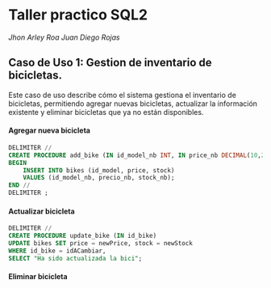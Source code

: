 # Taller practico SQL2

*Jhon Arley Roa*
*Juan Diego Rojas*

## Caso de Uso 1: Gestion de inventario de bicicletas.

Este caso de uso describe cómo el sistema gestiona el inventario de bicicletas,
permitiendo agregar nuevas bicicletas, actualizar la información existente y eliminar bicicletas que
ya no están disponibles.

#### Agregar nueva bicicleta

```sql
DELIMITER //
CREATE PROCEDURE add_bike (IN id_model_nb INT, IN price_nb DECIMAL(10,2), IN stock_nb INT, OUT NULL)
BEGIN
    INSERT INTO bikes (id_model, price, stock)
    VALUES (id_model_nb, precio_nb, stock_nb);
END //
DELIMITER ;
```

#### Actualizar bicicleta

```sql
DELIMITER //
CREATE PROCEDURE update_bike (IN id_bike)
UPDATE bikes SET price = newPrice, stock = newStock
WHERE id_bike = idACambiar,
SELECT "Ha sido actualizada la bici";
```

#### Eliminar bicicleta

```sql

```

```sql

```
